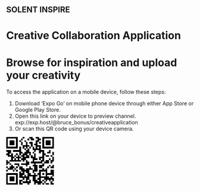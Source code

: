 ## SOLENT INSPIRE
# Creative Collaboration Application
# Browse for inspiration and upload your creativity

To access the application on a mobile device, follow these steps:

1.	Download ‘Expo Go’ on mobile phone device through either App Store or Google Play Store.
2.	Open this link on your device to preview channel. exp://exp.host/@bruce_bonus/creativeapplication
3.	Or scan this QR code using your device camera.

![application QR code](assets\creativeapplicationQR.png)
